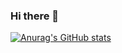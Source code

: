 ### Hi there 👋

[![Anurag's GitHub stats](https://github-readme-stats.vercel.app/api?username=anuraghazra)](https://github.com/manonBr/github-readme-stats)

<!--
**manonBr/manonBr** is a ✨ _special_ ✨ repository because its `README.md` (this file) appears on your GitHub profile.

Here are some ideas to get you started:

- 🔭 I’m currently working on ...
- 🌱 I’m currently learning ...
- 👯 I’m looking to collaborate on ...
- 🤔 I’m looking for help with ...
- 💬 Ask me about ...
- 📫 How to reach me: ...
- 😄 Pronouns: ...
- ⚡ Fun fact: ...
-->
